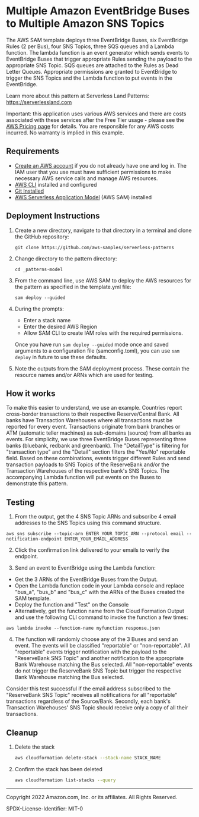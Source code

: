 # Multiple Amazon EventBridge Buses to Multiple Amazon SNS Topics

The AWS SAM template deploys three EventBridge Buses, six EventBridge Rules (2 per Bus), four SNS Topics, three SQS queues and a Lambda function.  The lambda function is an event generator which sends events to EventBridge Buses that trigger appropriate Rules sending the payload to the appropriate SNS Topic.  SQS queues are attached to the Rules as Dead Letter Queues. Appropriate permissions are granted to EventBridge to trigger the SNS Topics and the Lambda function to put events in the EventBridge.

Learn more about this pattern at Serverless Land Patterns: https://serverlessland.com

Important: this application uses various AWS services and there are costs associated with these services after the Free Tier usage - please see the [AWS Pricing page](https://aws.amazon.com/pricing/) for details. You are responsible for any AWS costs incurred. No warranty is implied in this example.

## Requirements

* [Create an AWS account](https://portal.aws.amazon.com/gp/aws/developer/registration/index.html) if you do not already have one and log in. The IAM user that you use must have sufficient permissions to make necessary AWS service calls and manage AWS resources.
* [AWS CLI](https://docs.aws.amazon.com/cli/latest/userguide/install-cliv2.html) installed and configured
* [Git Installed](https://git-scm.com/book/en/v2/Getting-Started-Installing-Git)
* [AWS Serverless Application Model](https://docs.aws.amazon.com/serverless-application-model/latest/developerguide/serverless-sam-cli-install.html) (AWS SAM) installed

## Deployment Instructions

1. Create a new directory, navigate to that directory in a terminal and clone the GitHub repository:
    ```
    git clone https://github.com/aws-samples/serverless-patterns
    ```
1. Change directory to the pattern directory:
    ```
    cd _patterns-model
    ```
1. From the command line, use AWS SAM to deploy the AWS resources for the pattern as specified in the template.yml file:
    ```
    sam deploy --guided
    ```
1. During the prompts:
    * Enter a stack name
    * Enter the desired AWS Region
    * Allow SAM CLI to create IAM roles with the required permissions.

    Once you have run `sam deploy --guided` mode once and saved arguments to a configuration file (samconfig.toml), you can use `sam deploy` in future to use these defaults.

1. Note the outputs from the SAM deployment process. These contain the resource names and/or ARNs which are used for testing.

## How it works

To make this easier to understand, we use an example.  Countries report cross-border transactions to their respective Reserve/Central Bank.  All banks have Transaction Warehouses where all transactions must be reported for every event.  Transactions originate from bank branches or ATM (automatic teller machines) as sub-domains (source) from all banks as events.  For simplicity, we use three EventBridge Buses representing three banks (bluebank, redbank and greenbank).  The "DetailType" is filtering for "transaction type" and the "Detail" section filters the "Yes/No" reportable field.  Based on these combinations, events trigger different Rules and send transaction payloads to SNS Topics of the ReserveBank and/or the Transaction Warehouses of the respective bank's SNS Topics.  The accompanying Lambda function will put events on the Buses to demonstrate this pattern.

## Testing

1. From the output, get the 4 SNS Topic ARNs and subscribe 4 email addresses to the SNS Topics using this command structure.

`aws sns subscribe --topic-arn ENTER_YOUR_TOPIC_ARN --protocol email --notification-endpoint ENTER_YOUR_EMAIL_ADDRESS`

2. Click the confirmation link delivered to your emails to verify the endpoint.

3. Send an event to EventBridge using the Lambda function:
- Get the 3 ARNs of the EventBridge Buses from the Output.
- Open the Lambda function code in your Lambda console and replace "bus_a", "bus_b" and "bus_c" with the ARNs of the Buses created the SAM template.
- Deploy the function and "Test" on the Console
- Alternatively, get the function name from the Cloud Formation Output and use the following CLI command to invoke the function a few times:

`aws lambda invoke --function-name myfunction response.json`

4. The function will randomly choose any of the 3 Buses and send an event.  The events will be classified "reportable" or "non-reportable".  All "reportable" events trigger notification with the payload to the "ReserveBank SNS Topic" and another notification to the appropriate Bank Warehouse matching the Bus selected.  All "non-reportable" events do not trigger the ReserveBank SNS Topic but trigger the respective Bank Warehouse matching the Bus selected.

Consider this test successful if the email address subscribed to the "ReserveBank SNS Topic" receives all notifications for all "reportable" transactions regardless of the Source/Bank.  Secondly, each bank's Transaction Warehouses' SNS Topic should receive only a copy of all their transactions.

## Cleanup

1. Delete the stack
    ```bash
    aws cloudformation delete-stack --stack-name STACK_NAME
    ```
1. Confirm the stack has been deleted
    ```bash
    aws cloudformation list-stacks --query
    ```
----
Copyright 2022 Amazon.com, Inc. or its affiliates. All Rights Reserved.

SPDX-License-Identifier: MIT-0
